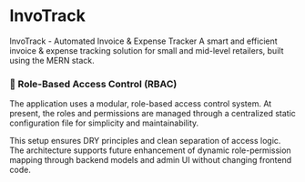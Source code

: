 # InvoTrack
InvoTrack - Automated Invoice &amp; Expense Tracker A smart and efficient invoice &amp; expense tracking solution for small and mid-level retailers, built using the MERN stack.

### 🔐 Role-Based Access Control (RBAC)

The application uses a modular, role-based access control system. At present, the roles and permissions are managed through a centralized static configuration file for simplicity and maintainability.

This setup ensures DRY principles and clean separation of access logic. The architecture supports future enhancement of dynamic role-permission mapping through backend models and admin UI without changing frontend code.
